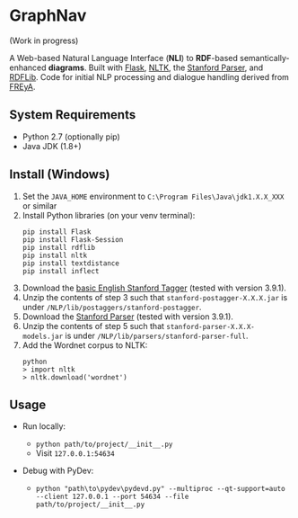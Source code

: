 # GraphNav

(Work in progress)

A Web-based Natural Language Interface (**NLI**) to **RDF**-based semantically-enhanced **diagrams**. Built with [Flask](http://flask.pocoo.org/), [NLTK](https://www.nltk.org/), the [Stanford Parser](https://nlp.stanford.edu/software/lex-parser.shtml), and [RDFLib](https://rdflib.readthedocs.io). Code for initial NLP processing and dialogue handling derived from [FREyA](https://sites.google.com/site/naturallanguageinterfaces/freya).

## System Requirements

- Python 2.7 (optionally pip)
- Java JDK (1.8+)

## Install (Windows)
1. Set the `JAVA_HOME` environment to `C:\Program Files\Java\jdk1.X.X_XXX` or similar
2. Install Python libraries (on your venv terminal):
    ```
    pip install Flask
    pip install Flask-Session
    pip install rdflib
    pip install nltk
    pip install textdistance
    pip install inflect
    ```
3. Download the [basic English Stanford Tagger](https://nlp.stanford.edu/software/tagger.shtml#Download) (tested with version 3.9.1).
4. Unzip the contents of step 3 such that `stanford-postagger-X.X.X.jar` is under `/NLP/lib/postaggers/stanford-postagger`.
5. Download the [Stanford Parser](https://nlp.stanford.edu/software/lex-parser.shtml#Download) (tested with version 3.9.1).
4. Unzip the contents of step 5 such that `stanford-parser-X.X.X-models.jar` is under `/NLP/lib/parsers/stanford-parser-full`.
7. Add the Wordnet corpus to NLTK:
    ```
    python
    > import nltk
    > nltk.download('wordnet')
    ```

## Usage
- Run locally:
  - `python path/to/project/__init__.py`
  - Visit `127.0.0.1:54634`
  
- Debug with PyDev:
  - `python "path\to\pydev\pydevd.py" --multiproc --qt-support=auto --client 127.0.0.1 --port 54634 --file path/to/project/__init__.py`